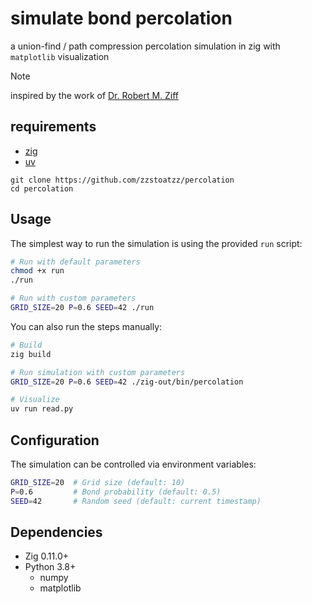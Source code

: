 # simulate bond percolation

a union-find / path compression percolation simulation in zig with `matplotlib` visualization

> [!NOTE]
> inspired by the work of [Dr. Robert M. Ziff](https://scholar.google.com/citations?hl=en&user=CUqzFcEAAAAJ)

## requirements
- [zig](https://ziglang.org/learn/getting-started/#managers)
- [uv](https://docs.astral.sh/uv/getting-started/installation/)

```
git clone https://github.com/zzstoatzz/percolation
cd percolation
```

## Usage

The simplest way to run the simulation is using the provided `run` script:

```bash
# Run with default parameters
chmod +x run
./run

# Run with custom parameters
GRID_SIZE=20 P=0.6 SEED=42 ./run
```

You can also run the steps manually:

```bash
# Build
zig build

# Run simulation with custom parameters
GRID_SIZE=20 P=0.6 SEED=42 ./zig-out/bin/percolation

# Visualize
uv run read.py
```

## Configuration

The simulation can be controlled via environment variables:

```bash
GRID_SIZE=20  # Grid size (default: 10)
P=0.6         # Bond probability (default: 0.5) 
SEED=42       # Random seed (default: current timestamp)
```

## Dependencies

- Zig 0.11.0+
- Python 3.8+
  - numpy 
  - matplotlib
